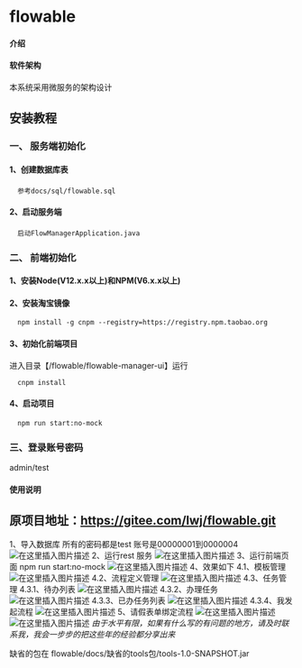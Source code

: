 # flowable

#### 介绍


#### 软件架构
本系统采用微服务的架构设计


## 安装教程
### 一、 服务端初始化
#### 1、创建数据库表
```
  参考docs/sql/flowable.sql
```
#### 2、启动服务端
```
  启动FlowManagerApplication.java
```
### 二、 前端初始化
#### 1、安装Node(V12.x.x以上)和NPM(V6.x.x以上)
#### 2、安装淘宝镜像
```
  npm install -g cnpm --registry=https://registry.npm.taobao.org
```

#### 3、初始化前端项目
进入目录【/flowable/flowable-manager-ui】运行
``` 
  cnpm install
```

#### 4、启动项目
```
  npm run start:no-mock
```

### 三、登录账号密码
admin/test



#### 使用说明

## 原项目地址：https://gitee.com/lwj/flowable.git
1、导入数据库  所有的密码都是test  账号是00000001到0000004
![在这里插入图片描述](https://img-blog.csdnimg.cn/20191128112800979.png)
2、运行rest 服务
![在这里插入图片描述](https://img-blog.csdnimg.cn/20191128112843709.png?x-oss-process=image/watermark,type_ZmFuZ3poZW5naGVpdGk,shadow_10,text_aHR0cHM6Ly9ibG9nLmNzZG4ubmV0L2xpdXdlbmp1bjA1MTAx,size_16,color_FFFFFF,t_70)
3、运行前端页面 npm run start:no-mock
![在这里插入图片描述](https://img-blog.csdnimg.cn/20191128112935187.png?x-oss-process=image/watermark,type_ZmFuZ3poZW5naGVpdGk,shadow_10,text_aHR0cHM6Ly9ibG9nLmNzZG4ubmV0L2xpdXdlbmp1bjA1MTAx,size_16,color_FFFFFF,t_70)
4、效果如下
4.1、模板管理
![在这里插入图片描述](https://img-blog.csdnimg.cn/20191128113038267.png?x-oss-process=image/watermark,type_ZmFuZ3poZW5naGVpdGk,shadow_10,text_aHR0cHM6Ly9ibG9nLmNzZG4ubmV0L2xpdXdlbmp1bjA1MTAx,size_16,color_FFFFFF,t_70)
4.2、流程定义管理
![在这里插入图片描述](https://img-blog.csdnimg.cn/20191128113205374.png?x-oss-process=image/watermark,type_ZmFuZ3poZW5naGVpdGk,shadow_10,text_aHR0cHM6Ly9ibG9nLmNzZG4ubmV0L2xpdXdlbmp1bjA1MTAx,size_16,color_FFFFFF,t_70)
4.3、任务管理
4.3.1、待办列表
![在这里插入图片描述](https://img-blog.csdnimg.cn/20191128113356425.png?x-oss-process=image/watermark,type_ZmFuZ3poZW5naGVpdGk,shadow_10,text_aHR0cHM6Ly9ibG9nLmNzZG4ubmV0L2xpdXdlbmp1bjA1MTAx,size_16,color_FFFFFF,t_70)
4.3.2、办理任务
![在这里插入图片描述](https://img-blog.csdnimg.cn/20191128113456305.png?x-oss-process=image/watermark,type_ZmFuZ3poZW5naGVpdGk,shadow_10,text_aHR0cHM6Ly9ibG9nLmNzZG4ubmV0L2xpdXdlbmp1bjA1MTAx,size_16,color_FFFFFF,t_70)
4.3.3、已办任务列表
![在这里插入图片描述](https://img-blog.csdnimg.cn/20191128113526767.png?x-oss-process=image/watermark,type_ZmFuZ3poZW5naGVpdGk,shadow_10,text_aHR0cHM6Ly9ibG9nLmNzZG4ubmV0L2xpdXdlbmp1bjA1MTAx,size_16,color_FFFFFF,t_70)
4.3.4、我发起流程
![在这里插入图片描述](https://img-blog.csdnimg.cn/20191128113559735.png?x-oss-process=image/watermark,type_ZmFuZ3poZW5naGVpdGk,shadow_10,text_aHR0cHM6Ly9ibG9nLmNzZG4ubmV0L2xpdXdlbmp1bjA1MTAx,size_16,color_FFFFFF,t_70)
5、请假表单绑定流程
![在这里插入图片描述](https://img-blog.csdnimg.cn/20191128113646402.png?x-oss-process=image/watermark,type_ZmFuZ3poZW5naGVpdGk,shadow_10,text_aHR0cHM6Ly9ibG9nLmNzZG4ubmV0L2xpdXdlbmp1bjA1MTAx,size_16,color_FFFFFF,t_70)
![在这里插入图片描述](https://img-blog.csdnimg.cn/20191128113702634.png?x-oss-process=image/watermark,type_ZmFuZ3poZW5naGVpdGk,shadow_10,text_aHR0cHM6Ly9ibG9nLmNzZG4ubmV0L2xpdXdlbmp1bjA1MTAx,size_16,color_FFFFFF,t_70)
*由于水平有限，如果有什么写的有问题的地方，请及时联系我，我会一步步的把这些年的经验都分享出来*



缺省的包在  flowable/docs/缺省的tools包/tools-1.0-SNAPSHOT.jar

